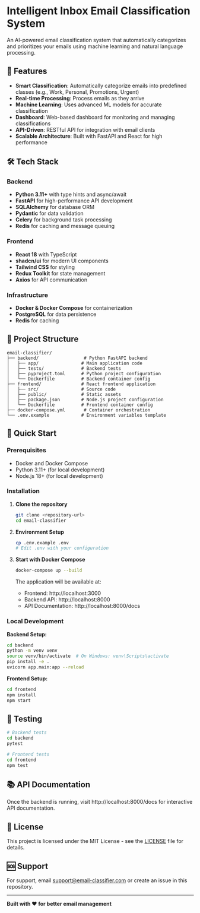 # Intelligent Inbox Email Classification System

An AI-powered email classification system that automatically categorizes and prioritizes your emails using machine learning and natural language processing.

## 🚀 Features

- **Smart Classification**: Automatically categorize emails into predefined classes (e.g., Work, Personal, Promotions, Urgent)
- **Real-time Processing**: Process emails as they arrive
- **Machine Learning**: Uses advanced ML models for accurate classification
- **Dashboard**: Web-based dashboard for monitoring and managing classifications
- **API-Driven**: RESTful API for integration with email clients
- **Scalable Architecture**: Built with FastAPI and React for high performance

## 🛠 Tech Stack

### Backend

- **Python 3.11+** with type hints and async/await
- **FastAPI** for high-performance API development
- **SQLAlchemy** for database ORM
- **Pydantic** for data validation
- **Celery** for background task processing
- **Redis** for caching and message queuing

### Frontend

- **React 18** with TypeScript
- **shadcn/ui** for modern UI components
- **Tailwind CSS** for styling
- **Redux Toolkit** for state management
- **Axios** for API communication

### Infrastructure

- **Docker & Docker Compose** for containerization
- **PostgreSQL** for data persistence
- **Redis** for caching

## 📁 Project Structure

```
email-classifier/
├── backend/                 # Python FastAPI backend
│   ├── app/                # Main application code
│   ├── tests/              # Backend tests
│   ├── pyproject.toml      # Python project configuration
│   └── Dockerfile          # Backend container config
├── frontend/               # React frontend application
│   ├── src/                # Source code
│   ├── public/             # Static assets
│   ├── package.json        # Node.js project configuration
│   └── Dockerfile          # Frontend container config
├── docker-compose.yml       # Container orchestration
└── .env.example            # Environment variables template
```

## 🏁 Quick Start

### Prerequisites

- Docker and Docker Compose
- Python 3.11+ (for local development)
- Node.js 18+ (for local development)

### Installation

1. **Clone the repository**

   ```bash
   git clone <repository-url>
   cd email-classifier
   ```

2. **Environment Setup**

   ```bash
   cp .env.example .env
   # Edit .env with your configuration
   ```

3. **Start with Docker Compose**

   ```bash
   docker-compose up --build
   ```

   The application will be available at:

   - Frontend: http://localhost:3000
   - Backend API: http://localhost:8000
   - API Documentation: http://localhost:8000/docs

### Local Development

**Backend Setup:**

```bash
cd backend
python -m venv venv
source venv/bin/activate  # On Windows: venv\Scripts\activate
pip install -e .
uvicorn app.main:app --reload
```

**Frontend Setup:**

```bash
cd frontend
npm install
npm start
```

## 🧪 Testing

```bash
# Backend tests
cd backend
pytest

# Frontend tests
cd frontend
npm test
```

## 📚 API Documentation

Once the backend is running, visit http://localhost:8000/docs for interactive API documentation.

## 📄 License

This project is licensed under the MIT License - see the [LICENSE](LICENSE) file for details.

## 🆘 Support

For support, email support@email-classifier.com or create an issue in this repository.

---

**Built with ❤️ for better email management**
